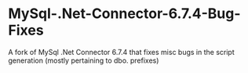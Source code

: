 MySql-.Net-Connector-6.7.4-Bug-Fixes
====================================

A fork of MySql .Net Connector 6.7.4 that fixes misc bugs in the script generation (mostly pertaining to dbo. prefixes)
